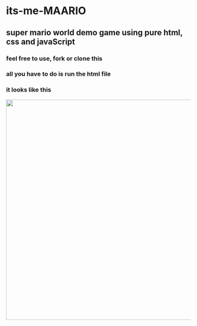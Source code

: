 # its-me-MAARIO
## super mario world demo game using pure html, css and javaScript

### feel free to use, fork or clone this
### all you have to do is run the html file

### it looks like this

<img src="https://user-images.githubusercontent.com/40682386/210559128-825017ee-5002-4c5c-8f16-1233a6f24d79.png" width="800" height="600">
